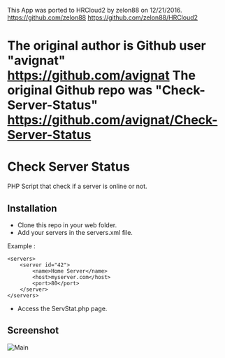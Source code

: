 This App was ported to HRCloud2 by zelon88 on 12/21/2016.
https://github.com/zelon88
https://github.com/zelon88/HRCloud2

The original author is Github user  "avignat"
https://github.com/avignat
The original Github repo was  "Check-Server-Status"
https://github.com/avignat/Check-Server-Status
=========================================================

# Check Server Status

PHP Script that check if a server is online or not.

## Installation
- Clone this repo in your web folder.
- Add your servers in the servers.xml file.

Example :

```
<servers>
	<server id="42">
		<name>Home Server</name>
		<host>myserver.com</host>
		<port>80</port>
	</server>
</servers>
``` 
- Access the ServStat.php page.
## Screenshot
![Main](https://github.com/p1rox/Check-Server-Status/raw/master/img/main.png)
